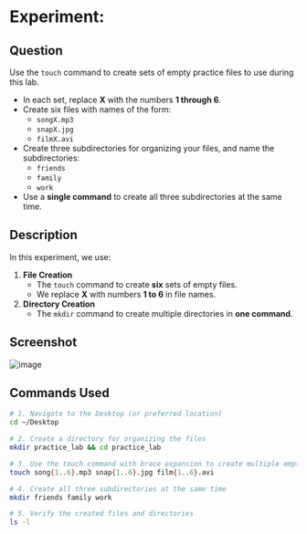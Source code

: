 # Experiment:  

## Question  
Use the `touch` command to create sets of empty practice files to use during this lab.  
- In each set, replace **X** with the numbers **1 through 6**.  
- Create six files with names of the form:  
  - `songX.mp3`  
  - `snapX.jpg`  
  - `filmX.avi`  
- Create three subdirectories for organizing your files, and name the subdirectories:  
  - `friends`  
  - `family`  
  - `work`  
- Use a **single command** to create all three subdirectories at the same time.  

## Description  

In this experiment, we use:  
1. **File Creation**  
   - The `touch` command to create **six** sets of empty files.  
   - We replace **X** with numbers **1 to 6** in file names.  
2. **Directory Creation**  
   - The `mkdir` command to create multiple directories in **one command**.  

## Screenshot  
![image](https://github.com/user-attachments/assets/b2b368c3-a6d9-4719-b13a-9462319bb58c)


## Commands Used  

```bash
# 1. Navigate to the Desktop (or preferred location)
cd ~/Desktop

# 2. Create a directory for organizing the files
mkdir practice_lab && cd practice_lab

# 3. Use the touch command with brace expansion to create multiple empty files
touch song{1..6}.mp3 snap{1..6}.jpg film{1..6}.avi

# 4. Create all three subdirectories at the same time
mkdir friends family work

# 5. Verify the created files and directories
ls -l
